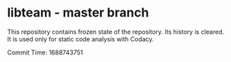 # libteam - master branch

This repository contains frozen state of the repository.
Its history is cleared. It is used only for static code
analysis with Codacy.

Commit Time: 1688743751